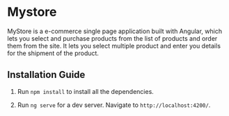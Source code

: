 # Mystore

MyStore is a e-commerce single page application built with Angular, which lets you select and purchase products from the list of products and order them from the site. It lets you select multiple product and enter you details for the shipment of the product.

## Installation Guide

1) Run `npm install` to install all the dependencies.

2) Run `ng serve` for a dev server. Navigate to `http://localhost:4200/`.
